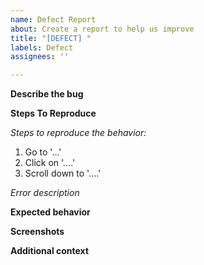 ```yaml
---
name: Defect Report
about: Create a report to help us improve
title: "[DEFECT] "
labels: Defect
assignees: ''

---
```


**Describe the bug**
<!-- A clear and concise description of what the bug is. -->

**Steps To Reproduce**

_Steps to reproduce the behavior:_

1. Go to '...'
2. Click on '....'
3. Scroll down to '....'

_Error description_

**Expected behavior**

<!-- A clear and concise description of what you expected to happen. -->

**Screenshots**

<!-- _If applicable, add screenshots or videos to help explain your problem._ -->

**Additional context**
<!-- Add any other context about the problem here. -->
